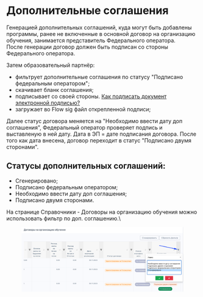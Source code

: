 # Дополнительные соглашения

Генерацией дополнительных соглашений, куда могут быть добавлены программы, ранее не включенные в основной договор на организацию обучения, занимается представитель Федерального оператора.\
После генерации договор должен быть подписан со стороны Федерального оператора.

Затем образовательный партнёр:

* фильтрует дополнительные соглашения по статусу "Подписано федеральным оператором";
* &#x20;скачивает бланк соглашения;
* &#x20;подписывает со своей стороны. [Как подписать документ электронной подписью?](../otvechaem-na-chasto-zadavaemye-voprosy/elektronnoe-podpisanie-dokumentov./)
* загружает во Flow sig файл открепленной подписи;

Далее статус договора меняется на "Необходимо ввести дату доп соглашения", Федеральный оператор проверяет подпись и выставленую в ней  дату. Дата в ЭП = дате подписания договора. После того как дата внесена,  договор переходит в статус "Подписано двумя сторонами".

## Статусы дополнительных соглашений:

* Сгенерировано;
* Подписано федеральным оператором;
* Необходимо ввести дату доп соглашения;
* Подписано двумя сторонами.

На странице Справочники - Договоры на организацию обучения можно использовать фильтр по доп. соглашению.\


<figure><img src="../.gitbook/assets/image (1) (4).png" alt=""><figcaption></figcaption></figure>
